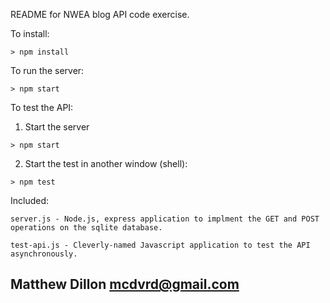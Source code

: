 
README for NWEA blog API code exercise.

To install: 
```
> npm install
```

To run the server:
```
> npm start
```

To test the API:

1. Start the server
```
> npm start
```
2. Start the test in another window (shell):
```
> npm test
```

Included:

	server.js - Node.js, express application to implment the GET and POST operations on the sqlite database.

	test-api.js - Cleverly-named Javascript application to test the API asynchronously.


Matthew Dillon
mcdvrd@gmail.com
-------------------------------------------
